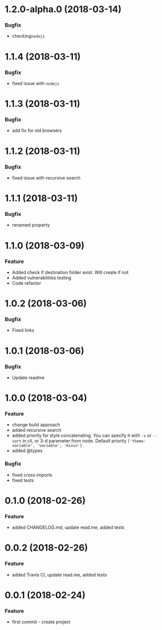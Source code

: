 # 1.2.0-alpha.0  (2018-03-14)

### Bugfix
*  checking`nodejs`

# 1.1.4  (2018-03-11)

### Bugfix
* fixed issue with `nodejs`

# 1.1.3  (2018-03-11)

### Bugfix
* add fix for old browsers 

# 1.1.2  (2018-03-11)

### Bugfix
* fixed issue with recursive search 

# 1.1.1  (2018-03-11)

### Bugfix
* renamed property 

# 1.1.0  (2018-03-09)

### Feature
* Added check if destination folder exist. Will create if not 
* Added vulnerabilities testing
* Code refactor

# 1.0.2  (2018-03-06)

### Bugfix
* Fixed links

# 1.0.1  (2018-03-06)

### Bugfix
* Update readme

# 1.0.0  (2018-03-04)

### Feature
* change build approach
* added recursive search
* added priority for style concatenating. 
 You can specify it with `-s` or `--sort` in cli, or 3-d parameter from node.
 Default priority `['theme-variable', 'variable', 'mixin']`
* added @types

### Bugfix
* fixed cross imports
* fixed tests

# 0.1.0  (2018-02-26)

### Feature
* added CHANGELOG.md, update read.me, added tests

# 0.0.2  (2018-02-26)

### Feature
* added Travis CI, update read.me, added tests

# 0.0.1  (2018-02-24)

### Feature
* first commit - create project

